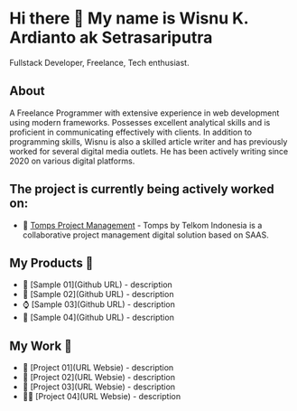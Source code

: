 # Hi there 👋 My name is Wisnu K. Ardianto ak Setrasariputra

Fullstack Developer, Freelance, Tech enthusiast.

## About
A Freelance Programmer with extensive experience in web development using modern frameworks. Possesses excellent analytical skills and is proficient in communicating effectively with clients. In addition to programming skills, Wisnu is also a skilled article writer and has previously worked for several digital media outlets. He has been actively writing since 2020 on various digital platforms.

## The project is currently being actively worked on:
- 🚀 [Tomps Project Management](https://www.tomps.id/) - Tomps by Telkom Indonesia is a collaborative project management digital solution based on SAAS.

## My Products 🔨

- 🚀 [Sample 01](Github URL) - description
- 🤣 [Sample 02](Github URL) - description
- ⌚ [Sample 03](Github URL) - description
- 🤖 [Sample 04](Github URL) - description

## My Work 🤝
- 🎨 [Project 01](URL Websie) - description
- 🎨 [Project 02](URL Websie) - description
- 🎨 [Project 03](URL Websie) - description
- 🧑‍💻 [Project 04](URL Websie) - description